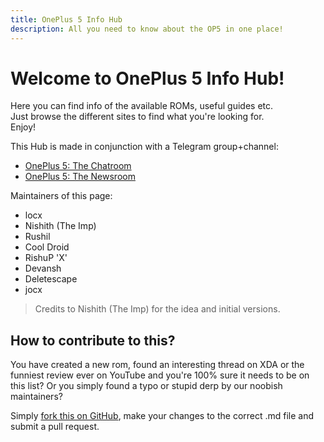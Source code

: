 ```yaml
---
title: OnePlus 5 Info Hub
description: All you need to know about the OP5 in one place!
---
```


# Welcome to OnePlus 5 Info Hub!		

Here you can find info of the available ROMs, useful guides etc.		
Just browse the different sites to find what you're looking for.		
Enjoy!		

This Hub is made in conjunction with a Telegram group+channel:

 * [OnePlus 5: The Chatroom](https://t.me/op5discussion)		
 * [OnePlus 5: The Newsroom](https://t.me/op5news)		

Maintainers of this page:		

* locx		
* Nishith (The Imp)		
* Rushil		
* Cool Droid		
* RishuP 'X'		
* Devansh
* Deletescape		
* jocx

> Credits to Nishith (The Imp) for the idea and initial versions.

## How to contribute to this?

You have created a new rom, found an interesting thread on XDA or the funniest
review ever on YouTube and you're 100% sure it needs to be on this list? Or you
simply found a typo or stupid derp by our noobish maintainers?

Simply [fork this on GitHub](https://github.com/op5hub/op5hub.github.io), make
your changes to the correct .md file and submit a pull request.
